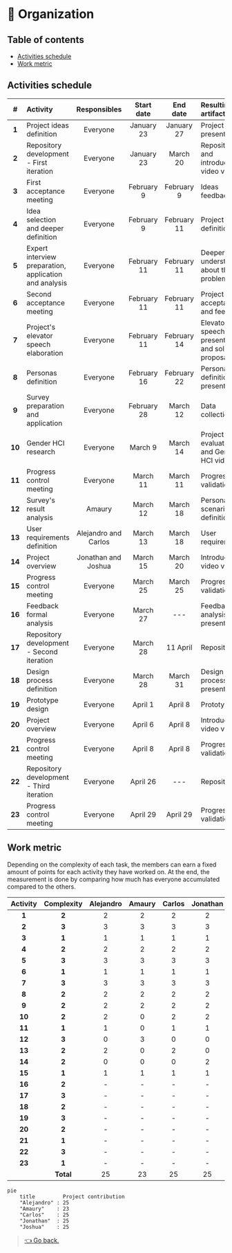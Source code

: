 # 📅 Organization

## Table of contents

- [Activities schedule](#activities-schedule)
- [Work metric](#work-metric)

## Activities schedule

|   #    | Activity                                               |     Responsibles     | Start date  |  End date   | Resulting artifact                                  |
| :----: | :----------------------------------------------------- | :------------------: | :---------: | :---------: | :-------------------------------------------------- |
| **1**  | Project ideas definition                               |       Everyone       | January 23  | January 27  | Project ideas presentation                          |
| **2**  | Repository development - First iteration               |       Everyone       | January 23  |  March 20   | Repository and introduction video v1                |
| **3**  | First acceptance meeting                               |       Everyone       | February 9  | February 9  | Ideas feedback                                      |
| **4**  | Idea selection and deeper definition                   |       Everyone       | February 9  | February 11 | Project definition                                  |
| **5**  | Expert interview preparation, application and analysis |       Everyone       | February 11 | February 11 | Deeper understanding about the problematic          |
| **6**  | Second acceptance meeting                              |       Everyone       | February 11 | February 11 | Project idea acceptance and feedback                |
| **7**  | Project's elevator speech elaboration                  |       Everyone       | February 11 | February 14 | Elevator speech presentation and solution proposals |
| **8**  | Personas definition                                    |       Everyone       | February 16 | February 22 | Personas definition presentation                    |
| **9**  | Survey preparation and application                     |       Everyone       | February 28 |  March 12   | Data collection                                     |
| **10** | Gender HCI research                                    |       Everyone       |   March 9   |  March 14   | Project evaluation and Gender HCI video             |
| **11** | Progress control meeting                               |       Everyone       |  March 11   |  March 11   | Progress validation                                 |
| **12** | Survey's result analysis                               |        Amaury        |  March 12   |  March 18   | Personas and scenarios definition                   |
| **13** | User requirements definition                           | Alejandro and Carlos |  March 13   |  March 18   | User requirements                                   |
| **14** | Project overview                                       | Jonathan and Joshua  |  March 15   |  March 20   | Introduction video v2                               |
| **15** | Progress control meeting                               |       Everyone       |  March 25   |  March 25   | Progress validation                                 |
| **16** | Feedback formal analysis                               |       Everyone       |  March 27   |     ---     | Feedback analysis presentation                      |
| **17** | Repository development - Second iteration              |       Everyone       |  March 28   |  11 April   | Repository                                          |
| **18** | Design process definition                              |       Everyone       |  March 28   |  March 31   | Design process presentation                         |
| **19** | Prototype design                                       |       Everyone       |   April 1   |   April 8   | Prototype                                           |
| **20** | Project overview                                       |       Everyone       |   April 6   |   April 8   | Introduction video v3                               |
| **21** | Progress control meeting                               |       Everyone       |   April 8   |   April 8   | Progress validation                                 |
| **22** | Repository development - Third iteration               |       Everyone       |  April 26   |     ---     | Repository                                          |
| **23** | Progress control meeting                               |       Everyone       |  April 29   |  April 29   | Progress validation                                 |

## Work metric

Depending on the complexity of each task, the members can earn a fixed amount of points for each activity they have worked on. At the end, the measurement is done by comparing how much has everyone accumulated compared to the others.

| Activity | Complexity | Alejandro | Amaury | Carlos | Jonathan | Joshua |
| :------: | :--------: | :-------: | :----: | :----: | :------: | :----: |
|  **1**   |   **2**    |     2     |   2    |   2    |    2     |   2    |
|  **2**   |   **3**    |     3     |   3    |   3    |    3     |   3    |
|  **3**   |   **1**    |     1     |   1    |   1    |    1     |   1    |
|  **4**   |   **2**    |     2     |   2    |   2    |    2     |   2    |
|  **5**   |   **3**    |     3     |   3    |   3    |    3     |   3    |
|  **6**   |   **1**    |     1     |   1    |   1    |    1     |   1    |
|  **7**   |   **3**    |     3     |   3    |   3    |    3     |   3    |
|  **8**   |   **2**    |     2     |   2    |   2    |    2     |   2    |
|  **9**   |   **2**    |     2     |   2    |   2    |    2     |   2    |
|  **10**  |   **2**    |     2     |   0    |   2    |    2     |   2    |
|  **11**  |   **1**    |     1     |   0    |   1    |    1     |   1    |
|  **12**  |   **3**    |     0     |   3    |   0    |    0     |   0    |
|  **13**  |   **2**    |     2     |   0    |   2    |    0     |   0    |
|  **14**  |   **2**    |     0     |   0    |   0    |    2     |   2    |
|  **15**  |   **1**    |     1     |   1    |   1    |    1     |   1    |
|  **16**  |   **2**    |     -     |   -    |   -    |    -     |   -    |
|  **17**  |   **3**    |     -     |   -    |   -    |    -     |   -    |
|  **18**  |   **2**    |     -     |   -    |   -    |    -     |   -    |
|  **19**  |   **3**    |     -     |   -    |   -    |    -     |   -    |
|  **20**  |   **2**    |     -     |   -    |   -    |    -     |   -    |
|  **21**  |   **1**    |     -     |   -    |   -    |    -     |   -    |
|  **22**  |   **3**    |     -     |   -    |   -    |    -     |   -    |
|  **23**  |   **1**    |     -     |   -    |   -    |    -     |   -    |
|          | **Total**  |    25     |   23   |   25   |    25    |   25   |

```mermaid
pie
    title         Project contribution
    "Alejandro" : 25
    "Amaury"    : 23
    "Carlos"    : 25
    "Jonathan"  : 25
    "Joshua"    : 25
```

> [👈 Go back.](./index.md)
